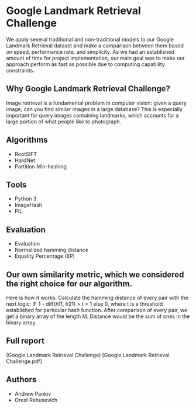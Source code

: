 # Google Landmark Retrieval Challenge
We apply several traditional and non-traditional models to our Google Landmark Retrieval dataset and make a comparison between them based on speed, performance rate, and simplicity. As we had an established amount of time for project implementation, our main goal was to make our approach perform as fast as possible due to computing capability constraints.

## Why Google Landmark Retrieval Challenge?
Image retrieval is a fundamental problem in computer vision: given a query image, can you find similar images in a large database? This is especially important for query images containing landmarks, which accounts for a large portion of what people like to photograph.

## Algorithms 
* RootSIFT
* HardNet
* Partition Min-hashing

## Tools
* Python 3
* ImageHash
* PIL

## Evaluation 
* Evaluation
* Normalized hamming distance
* Equality Percentage (EP)

## Our own similarity metric, which we considered the right choice for our algorithm.
Here is how it works. Calculate the hamming distance of every pair with the next logic: IF 1 - diff(h11, h21) > t = 1 else 0, where t is a threshold established for particular hash function. 
After comparison of every pair, we get a binary array of the length M. Distance would be the sum of ones in the binary array.

## Full report
(Google Landmark Retrieval Challenge) [Google Landmark Retrieval Challenge.pdf]

## Authors
* Andrew Pankiv
* Orest Rehusevich
